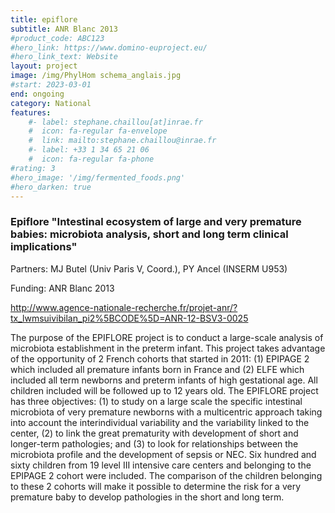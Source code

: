 ```yaml
---
title: epiflore
subtitle: ANR Blanc 2013
#product_code: ABC123
#hero_link: https://www.domino-euproject.eu/
#hero_link_text: Website
layout: project
image: /img/PhylHom schema_anglais.jpg
#start: 2023-03-01
end: ongoing
category: National
features:
    #- label: stephane.chaillou[at]inrae.fr
    #  icon: fa-regular fa-envelope
    #  link: mailto:stephane.chaillou@inrae.fr
    #- label: +33 1 34 65 21 06
    #  icon: fa-regular fa-phone
#rating: 3
#hero_image: '/img/fermented_foods.png'
#hero_darken: true
---
```


### Epiflore "Intestinal ecosystem of large and very premature babies: microbiota analysis, short and long term clinical implications"

Partners: MJ Butel (Univ Paris V, Coord.), PY Ancel (INSERM U953)

Funding: ANR Blanc 2013

http://www.agence-nationale-recherche.fr/projet-anr/?tx_lwmsuivibilan_pi2%5BCODE%5D=ANR-12-BSV3-0025

The purpose of the EPIFLORE project is to conduct a large-scale analysis of microbiota establishment in the preterm infant. This project takes advantage of the opportunity of 2 French cohorts that started in 2011: (1) EPIPAGE 2 which included all premature infants born in France and (2) ELFE which included all term newborns and preterm infants of high gestational age. All children included will be followed up to 12 years old. The EPIFLORE project has three objectives: (1) to study on a large scale the specific intestinal microbiota of very premature newborns with a multicentric approach taking into account the interindividual variability and the variability linked to the center, (2) to link the great prematurity with development of short and longer-term pathologies; and (3) to look for relationships between the microbiota profile and the development of sepsis or NEC. Six hundred and sixty children from 19 level III intensive care centers and belonging to the EPIPAGE 2 cohort were included. The comparison of the children belonging to these 2 cohorts will make it possible to determine the risk for a very premature baby to develop pathologies in the short and long term.
